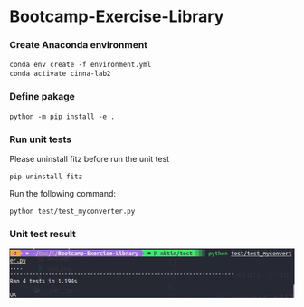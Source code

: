 # Bootcamp-Exercise-Library

### Create Anaconda environment

```
conda env create -f environment.yml
conda activate cinna-lab2
```

### Define pakage

```
python -m pip install -e . 
```

### Run unit tests
Please uninstall fitz before run the unit test

```
pip uninstall fitz
```

Run the following command:

```
python test/test_myconverter.py
```

### Unit test result
<img src="images/result.jpg">